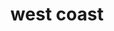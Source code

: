 ---
layout: default
title: west coast
section_id: crowds
resions: west-coast
permalink: "/winners/west-coast/crowds/"
---